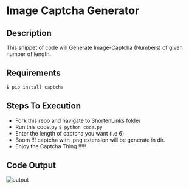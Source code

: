# Image Captcha Generator

## Description
This snippet of code will Generate Image-Captcha (Numbers) of given number of length.

## Requirements

`$ pip install captcha`

## Steps To Execution
- Fork this repo and navigate to ShortenLinks folder
- Run this code.py `$ python code.py`
- Enter the length of captcha you want (i.e 6)
- Boom !!! captcha with .png extension will be generate in dir.
- Enjoy the Captcha Thing !!!!!

## Code Output

![output](https://user-images.githubusercontent.com/52918207/120620438-99c7e280-c47a-11eb-903d-a1a115c28b39.png)
